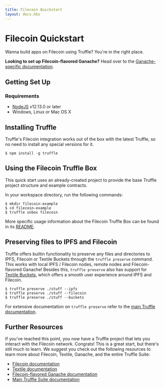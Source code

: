 ```yaml
---
title: Filecoin Quickstart
layout: docs.hbs
---
```


# Filecoin Quickstart

Wanna build apps on Filecoin using Truffle? You're in the right place.

<p class="alert alert-info m-t-2">
<i class="far fa-info-circle"></i> <strong>Looking to set up Filecoin-flavored Ganache?</strong> Head over to the <a href="/docs/filecoin/ganache/overview">Ganache-specific documentation</a>.
</p>

## Getting Set Up

### Requirements

* [NodeJS](https://nodejs.org/) v12.13.0 or later
* Windows, Linux or Mac OS X

## Installing Truffle

Truffle's Filecoin integration works out of the box with the latest Truffle, so no need to install any special versions for it.

    $ npm install -g truffle

## Using the Filecoin Truffle Box

This quick start uses an already-created project to provide the base Truffle project structure and example contracts.

In your workspace directory, run the following commands:

    $ mkdir filecoin-example
    $ cd filecoin-example
    $ truffle unbox filecoin

More specific usage information about the Filecoin Truffle Box can be found in its [README](https://github.com/truffle-box/filecoin-box).

## Preserving files to IPFS and Filecoin

Truffle offers builtin functionality to preserve any files and directories to IPFS, Filecoin or Textile Buckets through the `truffle preserve` command. This works with local IPFS / Filecoin nodes, remote nodes and Filecoin-flavored Ganache! Besides this, `truffle preserve` also has support for [Textile Buckets](https://docs.textile.io/buckets/), which offers a smooth user experience around IPFS and Filecoin.

```shell
$ truffle preserve ./stuff --ipfs
$ truffle preserve ./stuff --filecoin
$ truffle preserve ./stuff --buckets
```

For extensive documentation on `truffle preserve` refer to the [main Truffle documentation](/docs/truffle/getting-started/preserving-files-and-content-to-storage-platforms).

## Further Resources

If you've reached this point, you now have a Truffle project that lets you interact with the Filecoin network. Congrats! This is a great start, but there's still much to learn. We suggest you check out the following resources to learn more about Filecoin, Textile, Ganache, and the entire Truffle Suite:

* [Filecoin documentation](https://docs.filecoin.io/)
* [Textile documentation](https://docs.textile.io/)
* [Filecoin-flavored Ganache documentation](/docs/filecoin/ganache/overview)
* [Main Truffle Suite documentation](/docs)

